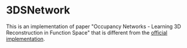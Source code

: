 # 3DSNetwork
This is an implementation of paper "Occupancy Networks - Learning 3D Reconstruction in Function Space" that is different from the [official implementation](https://github.com/autonomousvision/occupancy_networks).
